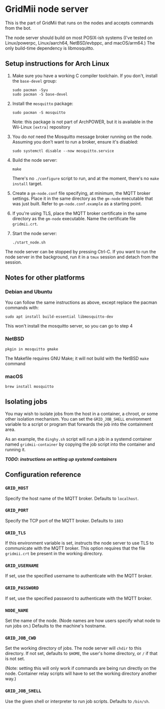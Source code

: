 # GridMii node server

This is the part of GridMii that runs on the nodes and accepts commands from the bot.

The node server should build on most POSIX-ish systems (I've tested on Linux/powerpc, Linux/aarch64, NetBSD/evbppc, and macOS/arm64.) The only build-time dependency is libmosquitto.

## Setup instructions for Arch Linux

1) Make sure you have a working C compiler toolchain. If you don't, install the `base-devel` group:
   ```
   sudo pacman -Syu
   sudo pacman -S base-devel
   ```

2) Install the `mosquitto` package:
   ```
   sudo pacman -S mosquitto
   ```
   Note: this package is not part of ArchPOWER, but it is available in the Wii-Linux `[extra]` repository

3) You do *not* need the Mosquitto message broker running on the node. Assuming you don't want to run a broker, ensure it's disabled:
   ```
   sudo systemctl disable --now mosquitto.service
   ```
   
4) Build the node server:
   ```
   make
   ```
   There's no `./configure` script to run, and at the moment, there's no `make install` target.

5) Create a `gm-node.conf` file specifying, at minimum, the MQTT broker settings. Place it in the same directory as the `gm-node` executable that was just built. Refer to `gm-node.conf.example` as a starting point.
6) If you're using TLS, place the MQTT broker certificate in the same directory as the `gm-node` executable. Name the certificate file `gridmii.crt`.
7) Start the node server:
   ```
   ./start_node.sh
   ```

The node server can be stopped by pressing Ctrl-C. If you want to run the node server in the background, run it in a `tmux` session and detach from the session.

## Notes for other platforms

### Debian and Ubuntu

You can follow the same instructions as above, except replace the pacman commands with:

```
sudo apt install build-essential libmosquitto-dev
```

This won't install the mosquitto server, so you can go to step 4

### NetBSD

```
pkgin in mosquitto gmake
```

The Makefile requires GNU Make; it will not build with the NetBSD `make` command

### macOS

```
brew install mosquitto
```

## Isolating jobs

You may wish to isolate jobs from the host in a container, a chroot, or some other isolation mechanism. You can set the `GRID_JOB_SHELL` environment variable to a script or program that forwards the job into the containment area.

As an example, the `dinghy.sh` script will run a job in a systemd container named `gridmii-container` by copying the job script into the container and running it.

***TODO: instructions on setting up systemd containers***

## Configuration reference

### `GRID_HOST`

Specify the host name of the MQTT broker. Defaults to `localhost`.

### `GRID_PORT`

Specify the TCP port of the MQTT broker. Defaults to `1883`

### `GRID_TLS`

If this environment variable is set, instructs the node server to use TLS to communicate with the MQTT broker. This option requires that the file `gridmii.crt` be present in the working directory.

### `GRID_USERNAME`

If set, use the specified username to authenticate with the MQTT broker.

### `GRID_PASSWORD`

If set, use the specified password to authenticate with the MQTT broker.

### `NODE_NAME`

Set the name of the node. (Node names are how users specify what node to run jobs on.) Defaults to the machine's hostname.

### `GRID_JOB_CWD`

Set the working directory of jobs. The node server will `chdir` to this directory. If not set, defaults to `$HOME`, the user's home directory, or `/` if that is not set.

(Note: setting this will only work if commands are being run directly on the node. Container relay scripts will have to set the working directory another way.)

### `GRID_JOB_SHELL`

Use the given shell or interpreter to run job scripts. Defaults to `/bin/sh`.